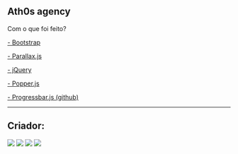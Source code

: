 ## Ath0s agency

Com o que foi feito?

<p> <a href="https://getbootstrap.com">- Bootstrap </a>  </p>
  <p> <a href="https://matthew.wagerfield.com/parallax">- Parallax.js </a> </p>
    <p> <a href="https://jquery.com">- jQuery </a> </p> 
      <p> <a href="https://cdn.jsdelivr.net/npm/popper.js@1.16.0/dist/umd/popper.min.js">- Popper.js </a> </p>
          <p> <a href="https://github.com/kimmobrunfeldt/progressbar.js">- Progressbar.js (github) </a> </p>
            
<hr>

## Criador: 

  <a href="https://www.youtube.com/LeAthus" target="_blank"><img src="https://img.shields.io/badge/YouTube-FF0000?style=for-the-badge&logo=youtube&logoColor=white" target="_blank"></a>
  <a href="https://instagram.com/le_ath0s" target="_blank"><img src="https://img.shields.io/badge/-Instagram-%23E4405F?style=for-the-badge&logo=instagram&logoColor=white" target="_blank"></a>
  <a href = "mailto:leathos71@gmail.com"><img src="https://img.shields.io/badge/Gmail-D14836?style=for-the-badge&logo=gmail&logoColor=white" target="_blank"></a>
  <a href="https://www.linkedin.com/in/leath0s/" target="_blank"><img src="https://img.shields.io/badge/-LinkedIn-%230077B5?style=for-the-badge&logo=linkedin&logoColor=white" target="_blank"></a>   
